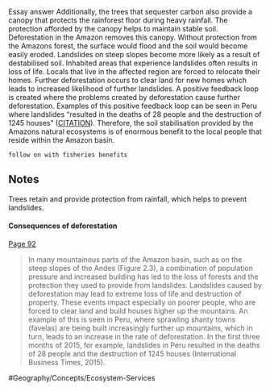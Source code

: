 Essay answer
Additionally, the trees that sequester carbon also provide a canopy that protects the rainforest floor during heavy rainfall. The protection afforded by the canopy helps to maintain stable soil. Deforestation in the Amazon removes this canopy. Without protection from the Amazons forest, the surface would flood and the soil would become easily eroded. Landslides on steep slopes become more likely as a result of destabilised soil. Inhabited areas that experience landslides often results in loss of life. Locals that live in the affected region are forced to relocate their homes. Further deforestation occurs to clear land for new homes which leads to increased likelihood of further landslides. A positive feedback loop is created where the problems created by deforestation cause further deforestation. Examples of this positive feedback loop can be seen in Peru where landslides “resulted in the deaths of 28 people and the destruction of 1245 houses” ([CITATION](highlights://Amazon%20Life#page=92)). Therefore, the soil stabilisation provided by the Amazons natural ecosystems is of enormous benefit to the local people that reside within the Amazon basin.

`follow on with fisheries benefits`

## Notes
Trees retain and provide protection from rainfall, which helps to prevent landslides.

#### Consequences of deforestation
  [Page 92](highlights://Amazon%20Life#page=92) 
> In many mountainous parts of the Amazon basin, such as on the steep slopes of the Andes (Figure 2.3), a combination of population pressure and increased building has led to the loss of forests and the protection they used to provide from landslides. Landslides caused by deforestation may lead to extreme loss of life and destruction of property. These events impact especially on poorer people, who are forced to clear land and build houses higher up the mountains. An example of this is seen in Peru, where sprawling shanty towns (favelas) are being built increasingly further up mountains, which in turn, leads to an increase in the rate of deforestation. In the first three months of 2015, for example, landslides in Peru resulted in the deaths of 28 people and the destruction of 1245 houses (International Business Times, 2015).  


#Geography/Concepts/Ecosystem-Services 